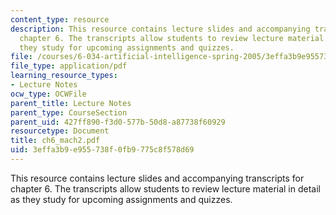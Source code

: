 ```yaml
---
content_type: resource
description: This resource contains lecture slides and accompanying transcripts for
  chapter 6. The transcripts allow students to review lecture material in detail as
  they study for upcoming assignments and quizzes.
file: /courses/6-034-artificial-intelligence-spring-2005/3effa3b9e955738f0fb9775c8f578d69_ch6_mach2.pdf
file_type: application/pdf
learning_resource_types:
- Lecture Notes
ocw_type: OCWFile
parent_title: Lecture Notes
parent_type: CourseSection
parent_uid: 427ff890-f3d0-577b-50d8-a87738f60929
resourcetype: Document
title: ch6_mach2.pdf
uid: 3effa3b9-e955-738f-0fb9-775c8f578d69
---
```

This resource contains lecture slides and accompanying transcripts for chapter 6. The transcripts allow students to review lecture material in detail as they study for upcoming assignments and quizzes.

